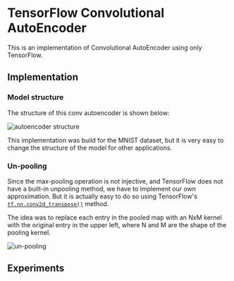 # TensorFlow Convolutional AutoEncoder

This is an implementation of Convolutional AutoEncoder using only TensorFlow.


## Implementation

### Model structure

The structure of this conv autoencoder is shown below:

![autoencoder structure](https://cloud.githubusercontent.com/assets/13087207/22667671/d9d22190-ec8b-11e6-84a9-0762621a3271.png)

This implementation was build for the MNIST dataset, but it is very easy to change the structure of the model
for other applications.

### Un-pooling

Since the max-pooling operation is not injective, and TensorFlow does not have a built-in unpooling method,
we have to implement our own approximation.
But it is actually easy to do so using TensorFlow's [`tf.nn.conv2d_transpose()`](https://www.tensorflow.org/api_docs/python/nn/convolution#conv2d_transpose) method.

The idea was to replace each entry in the pooled map with an NxM kernel with the original entry in the upper left,
where N and M are the shape of the pooling kernel.

![un-pooling](https://cloud.githubusercontent.com/assets/13087207/22672037/77e521c6-ec9f-11e6-9aba-119f954cd9f8.png)


## Experiments


